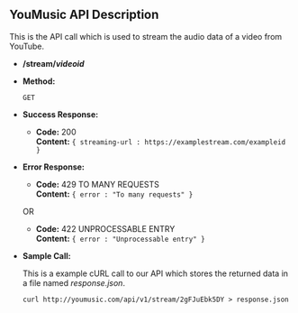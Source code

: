 **YouMusic API Description**
----
  This is the API call which is used to stream the audio data of a video from YouTube.

* **/stream/_videoid_**

* **Method:**

  `GET`

* **Success Response:**
  
  * **Code:** 200 <br />
    **Content:** `{ streaming-url : https://examplestream.com/exampleid }`
 
* **Error Response:**

  * **Code:** 429 TO MANY REQUESTS <br />
    **Content:** `{ error : "To many requests" }`

  OR

  * **Code:** 422 UNPROCESSABLE ENTRY <br />
    **Content:** `{ error : "Unprocessable entry" }`

* **Sample Call:**

  This is a example cURL call to our API which stores the returned data in a file named _response.json_.
  
  ```
  curl http://youmusic.com/api/v1/stream/2gFJuEbk5DY > response.json
  ```
